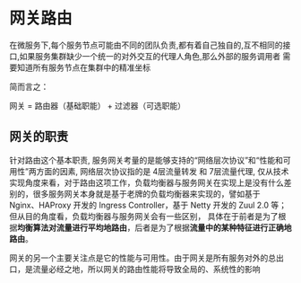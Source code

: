 # 网关路由

在微服务下,每个服务节点可能由不同的团队负责,都有着自己独自的,互不相同的接口,如果服务集群缺少一个统一的对外交互的代理人角色,那么外部的服务调用者
需要知道所有服务节点在集群中的精准坐标

简而言之：

网关 = 路由器（基础职能） + 过滤器（可选职能）

## 网关的职责

针对路由这个基本职责, 服务网关考量的是能够支持的“网络层次协议”和“性能和可用性”两方面的因素, 网络层次协议指的是 4层流量转发 和 7层流量代理,
仅从技术实现角度来看，对于路由这项工作，负载均衡器与服务网关在实现上是没有什么差别的，很多服务网关本身就是基于老牌的负载均衡器来实现的，譬如基于 Nginx、HAProxy 开发的 Ingress Controller，基于 Netty 开发的 Zuul 2.0 等；但从目的角度看，负载均衡器与服务网关会有一些区别，
具体在于前者是为了根据**均衡算法对流量进行平均地路由**，后者是为了根据**流量中的某种特征进行正确地路由**。

网关的另一个主要关注点是它的性能与可用性。由于网关是所有服务对外的总出口，是流量必经之地，所以网关的路由性能将导致全局的、系统性的影响